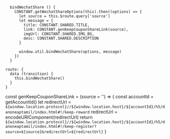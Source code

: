      bindWechatShare () {
        CONSTANT.getWechatShareOptions(this).then((options) => {
          let source = this.$route.query['source']
          let message = {
            title: CONSTANT.SHARED.TITLE,
            link: CONSTANT.genKeepCouponShareLink(source),
            imgUrl: CONSTANT.SHARED.IMG_BG,
            desc: CONSTANT.SHARED.DESCRIPTION
          }

          window.util.bindWechatShare(options, message)
        })
      }

    route: {
      data (transition) {
        this.bindWechatShare()
      }
    }

const genKeepCouponShareLink = (source = '') => {
  const accountId = getAccountId()
  let redirectUrl = `${window.location.protocol}//${window.location.host}/${accountId}/h5/danoneaptamil/index.html#!/keep-reward`
  redirectUrl = encodeURIComponent(redirectUrl)
  return `${window.location.protocol}//${window.location.host}/${accountId}/h5/danoneaptamil/index.html#!/keep-register?source=${source}&redirectUrl=${redirectUrl}`
}
